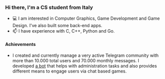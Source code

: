 ### Hi there, I'm a CS student from Italy

- 💻 I am interested in Computer Graphics, Game Development and Game Design. I've also built some back-end apps.
- 📫 I have experience with C, C++, Python and Go.

#### Achievements
- I created and currently manage a very active Telegram community with more than 10.000 total users and 70.000 monthly messages. I developed [a bot](https://github.com/rt2013G/hexa-bot) that helps with administration tasks and also provides different means to engage users via chat based games.

